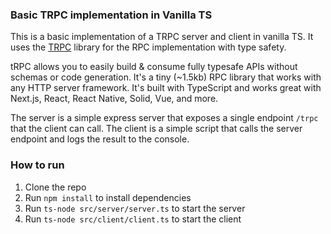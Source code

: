 ### Basic TRPC implementation in Vanilla TS

This is a basic implementation of a TRPC server and client in vanilla TS. It uses the [TRPC](https://trpc.io) library for the RPC implementation with type safety.

tRPC allows you to easily build & consume fully typesafe APIs without schemas or code generation. It's a tiny (~1.5kb) RPC library that works with any HTTP server framework. It's built with TypeScript and works great with Next.js, React, React Native, Solid, Vue, and more.

The server is a simple express server that exposes a single endpoint `/trpc` that the client can call. The client is a simple script that calls the server endpoint and logs the result to the console.

### How to run

1. Clone the repo
2. Run `npm install` to install dependencies
3. Run `ts-node src/server/server.ts` to start the server
4. Run `ts-node src/client/client.ts` to start the client
